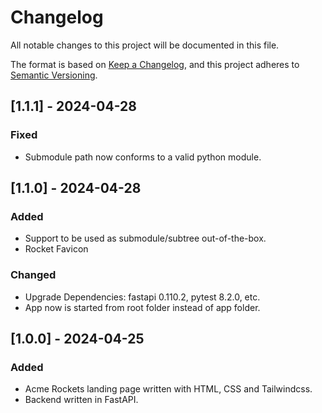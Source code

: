 # Changelog

All notable changes to this project will be documented in this file.

The format is based on [Keep a Changelog](https://keepachangelog.com/en/1.1.0/),
and this project adheres to [Semantic Versioning](https://semver.org/spec/v2.0.0.html).

## [1.1.1] - 2024-04-28

### Fixed

- Submodule path now conforms to a valid python module.

## [1.1.0] - 2024-04-28

### Added

- Support to be used as submodule/subtree out-of-the-box.
- Rocket Favicon

### Changed

- Upgrade Dependencies: fastapi 0.110.2, pytest 8.2.0, etc.
- App now is started from root folder instead of app folder.

## [1.0.0] - 2024-04-25

### Added

- Acme Rockets landing page written with HTML, CSS and Tailwindcss.
- Backend written in FastAPI.

